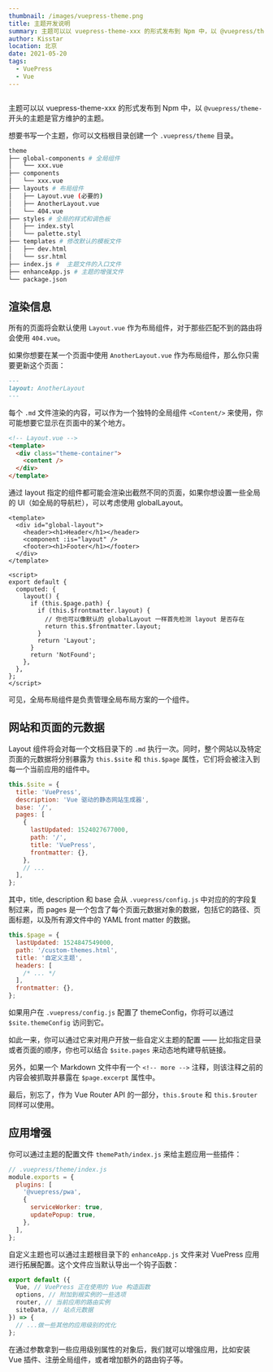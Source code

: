 ```yaml
---
thumbnail: /images/vuepress-theme.png
title: 主题开发说明
summary: 主题可以以 vuepress-theme-xxx 的形式发布到 Npm 中，以 @vuepress/theme- 开头的主题是官方维护的主题。
author: Kisstar
location: 北京
date: 2021-05-20
tags:
  - VuePress
  - Vue
---
```


<img :src="$withBase('/images/vuepress-theme.png')" />

主题可以以 vuepress-theme-xxx 的形式发布到 Npm 中，以 `@vuepress/theme-` 开头的主题是官方维护的主题。

想要书写一个主题，你可以文档根目录创建一个 `.vuepress/theme` 目录。

```bash
theme
├── global-components # 全局组件
│   └── xxx.vue
├── components
│   └── xxx.vue
├── layouts # 布局组件
│   ├── Layout.vue (必要的)
│   ├── AnotherLayout.vue
│   └── 404.vue
├── styles # 全局的样式和调色板
│   ├── index.styl
│   └── palette.styl
├── templates # 修改默认的模板文件
│   ├── dev.html
│   └── ssr.html
├── index.js #  主题文件的入口文件
├── enhanceApp.js # 主题的增强文件
└── package.json
```

## 渲染信息

所有的页面将会默认使用 `Layout.vue` 作为布局组件，对于那些匹配不到的路由将会使用 `404.vue`。

如果你想要在某一个页面中使用 `AnotherLayout.vue` 作为布局组件，那么你只需要更新这个页面：

```md
---
layout: AnotherLayout
---
```

每个 `.md` 文件渲染的内容，可以作为一个独特的全局组件 `<Content/>` 来使用，你可能想要它显示在页面中的某个地方。

```html
<!-- Layout.vue -->
<template>
  <div class="theme-container">
    <content />
  </div>
</template>
```

通过 layout 指定的组件都可能会渲染出截然不同的页面，如果你想设置一些全局的 UI（如全局的导航栏），可以考虑使用 globalLayout。

```vue
<template>
  <div id="global-layout">
    <header><h1>Header</h1></header>
    <component :is="layout" />
    <footer><h1>Footer</h1></footer>
  </div>
</template>

<script>
export default {
  computed: {
    layout() {
      if (this.$page.path) {
        if (this.$frontmatter.layout) {
          // 你也可以像默认的 globalLayout 一样首先检测 layout 是否存在
          return this.$frontmatter.layout;
        }
        return 'Layout';
      }
      return 'NotFound';
    },
  },
};
</script>
```

可见，全局布局组件是负责管理全局布局方案的一个组件。

## 网站和页面的元数据

Layout 组件将会对每一个文档目录下的 `.md` 执行一次。同时，整个网站以及特定页面的元数据将分别暴露为 `this.$site` 和 `this.$page` 属性，它们将会被注入到每一个当前应用的组件中。

```js
this.$site = {
  title: 'VuePress',
  description: 'Vue 驱动的静态网站生成器',
  base: '/',
  pages: [
    {
      lastUpdated: 1524027677000,
      path: '/',
      title: 'VuePress',
      frontmatter: {},
    },
    // ...
  ],
};
```

其中，title, description 和 base 会从 `.vuepress/config.js` 中对应的的字段复制过来，而 pages 是一个包含了每个页面元数据对象的数据，包括它的路径、页面标题，以及所有源文件中的 YAML front matter 的数据。

```js
this.$page = {
  lastUpdated: 1524847549000,
  path: '/custom-themes.html',
  title: '自定义主题',
  headers: [
    /* ... */
  ],
  frontmatter: {},
};
```

如果用户在 `.vuepress/config.js` 配置了 themeConfig，你将可以通过 `$site.themeConfig` 访问到它。

如此一来，你可以通过它来对用户开放一些自定义主题的配置 —— 比如指定目录或者页面的顺序，你也可以结合 `$site.pages` 来动态地构建导航链接。

另外，如果一个 Markdown 文件中有一个 `<!-- more -->` 注释，则该注释之前的内容会被抓取并暴露在 `$page.excerpt` 属性中。

最后，别忘了，作为 Vue Router API 的一部分，`this.$route` 和 `this.$router` 同样可以使用。

## 应用增强

你可以通过主题的配置文件 `themePath/index.js` 来给主题应用一些插件：

```js
// .vuepress/theme/index.js
module.exports = {
  plugins: [
    '@vuepress/pwa',
    {
      serviceWorker: true,
      updatePopup: true,
    },
  ],
};
```

自定义主题也可以通过主题根目录下的 `enhanceApp.js` 文件来对 VuePress 应用进行拓展配置。这个文件应当默认导出一个钩子函数：

```js
export default ({
  Vue, // VuePress 正在使用的 Vue 构造函数
  options, // 附加到根实例的一些选项
  router, // 当前应用的路由实例
  siteData, // 站点元数据
}) => {
  // ...做一些其他的应用级别的优化
};
```

在通过参数拿到一些应用级别属性的对象后，我们就可以增强应用，比如安装 Vue 插件、注册全局组件，或者增加额外的路由钩子等。
